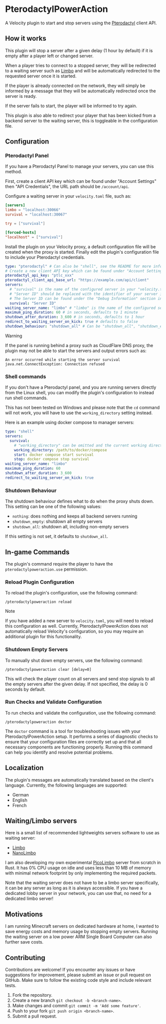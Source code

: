 # PterodactylPowerAction

A Velocity plugin to start and stop servers using the [Pterodactyl](https://pterodactyl.io/) client API.

## How it works

This plugin will stop a server after a given delay (1 hour by default) if it is empty after a player left or changed
server.

When a player tries to connect to a stopped server, they will be redirected to a waiting server such
as [Limbo](https://www.spigotmc.org/resources/82468/) and will be automatically redirected to the requested server once
it is started.

If the player is already connected on the network, they will simply be informed by a message that they will be
automatically redirected once the server is ready.

If the server fails to start, the player will be informed to try again.

This plugin is also able to redirect your player that has been kicked from a backend server to the waiting server, this
is toggleable in the configuration file.

## Configuration

### Pterodactyl Panel

If you have a Pterodactyl Panel to manage your servers, you can use this method.

First, create a client API key which can be found under "Account Settings" then "API Credentials", the URL path should
be `/account/api`.

Configure a waiting server in your `velocity.toml` file, such as:

```toml
[servers]
limbo = "localhost:30066"
survival = "localhost:30067"

try = ["survival"]

[forced-hosts]
"localhost" = ["survival"]
```

Install the plugin on your Velocity proxy, a default configuration file will be created when the proxy is started.
Finally edit the plugin's configuration file to include your Pterodactyl credentials.

```yaml
type: "pterodactyl" # Can also be "shell", see the README for more information
# Create a new client API key which can be found under "Account Settings" then "API Credentials", the URL path should be https://example.com/account/api.
pterodactyl_api_key: "ptlc_xxx"
pterodactyl_client_api_base_url: "https://example.com/api/client"
servers:
  # "survival" is the name of the configured server in your "velocity.toml" file
  # "Server ID" should be replaced with the identifier of your server in Pterodactyl
  # The Server ID can be found under the "Debug Information" section in the "Settings" tab of your server
  survival: "Server ID"
waiting_server_name: "limbo" # "limbo" is the name of the configured server in your "velocity.toml" file
maximum_ping_duration: 60 # in seconds, defaults to 1 minute
shutdown_after_duration: 3_600 # in seconds, defaults to 1 hour
redirect_to_waiting_server_on_kick: true # defaults to false
shutdown_behaviour: "shutdown_all" # Can be "shutdown_all", "shutdown_empty" or "nothing", defaults to "shutdown_all"
```

> [!WARNING]
> If the panel is running behind a proxy such as CloudFlare DNS proxy, the plugin may not be able to start the servers
> and output errors such as:
> ```
> An error occurred while starting the server survival
> java.net.ConnectException: Connection refused
> ```

### Shell commands

If you don't have a Pterodactyl panel, and you are running servers directly from the Linux shell, you can modify the
plugin's configuration to instead run shell commands.

This has not been tested on Windows and please note that the `cd` command will not work, you will have to use the
`working_directory` setting instead.

Here is an example using docker compose to manager servers:

```yaml
type: "shell"
servers:
  survival:
    # "working_directory" can be omitted and the current working directory will be used instead
    working_directory: /path/to/docker/compose
    start: docker compose start survival
    stop: docker compose stop survival
waiting_server_name: "limbo"
maximum_ping_duration: 60
shutdown_after_duration: 3_600
redirect_to_waiting_server_on_kick: true
```

### Shutdown Behaviour

The shutdown behaviour defines what to do when the proxy shuts down. This setting can be one of the following values:

- `nothing`: does nothing and keeps all backend servers running
- `shutdown_empty`: shutdown all empty servers
- `shutdown_all`: shutdown all, including non-empty servers

If this setting is not set, it defaults to `shutdown_all`.

## In-game Commands

The plugin's command require the player to have the `pterodactylpoweraction.use` permission.

### Reload Plugin Configuration

To reload the plugin's configuration, use the following command:

```plaintext
/pterodactylpoweraction reload
```

> [!NOTE]
> If you have added a new server to `velocity.toml`, you will need to reload this configuration as well.
> Currently, PterodactylPowerAction does not automatically reload Velocity's configuration, so you may require an
> additional plugin for this functionality.

### Shutdown Empty Servers

To manually shut down empty servers, use the following command:

```plaintext
/pterodactylpoweraction clear [delay=0]
```

This will check the player count on all servers and send stop signals to all the empty servers after the given delay. If
not specified, the delay is 0 seconds by default.

### Run Checks and Validate Configuration

To run checks and validate the configuration, use the following command:

```plaintext
/pterodactylpoweraction doctor
```

The `doctor` command is a tool for troubleshooting issues with your PterodactylPowerAction setup. It performs a
series of diagnostic checks to ensure that your configuration files are correctly set up and that all necessary
components are functioning properly. Running this command can help you identify and resolve potential problems.

## Localization

The plugin's messages are automatically translated based on the client's language. Currently, the following languages
are supported:

- German
- English
- French

## Waiting/Limbo servers

Here is a small list of recommended lightweights servers software to use as waiting server:

- [Limbo](https://www.spigotmc.org/resources/82468/)
- [NanoLimbo](https://www.spigotmc.org/resources/86198/)

I am also developing my own experimental [PicoLimbo](https://github.com/Quozul/PicoLimbo) server from scratch in Rust.
It has 0% CPU usage on idle and uses less than 10 MB of memory with minimal network footprint by only implementing the
required packets.

Note that the waiting server does not have to be a limbo server specifically, it can be any server as long as it is
always accessible. If you have a dedicated lobby server in your network, you can use that, no need for a dedicated limbo
server!

## Motivations

I am running Minecraft servers on dedicated hardware at home, I wanted to save energy costs and memory usage by stopping
empty servers. Running the waiting server on a low power ARM Single Board Computer can also further save costs.

## Contributing

Contributions are welcome! If you encounter any issues or have suggestions for improvement, please submit an issue or
pull request on GitHub. Make sure to follow the existing code style and include relevant tests.

1. Fork the repository.
2. Create a new branch `git checkout -b <branch-name>`.
3. Make changes and commit `git commit -m 'Add some feature'`.
4. Push to your fork `git push origin <branch-name>`.
5. Submit a pull request.
